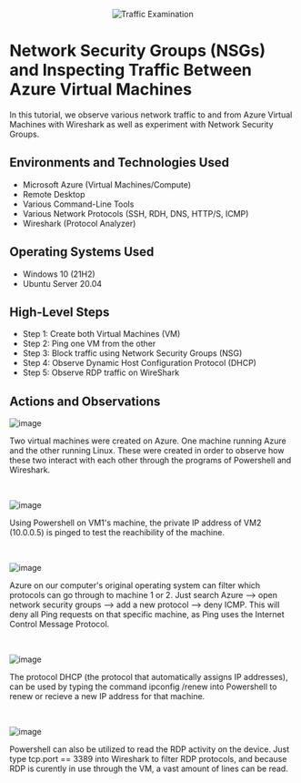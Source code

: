 <p align="center">
<img src="https://i.imgur.com/Ua7udoS.png" alt="Traffic Examination"/>
</p>

<h1>Network Security Groups (NSGs) and Inspecting Traffic Between Azure Virtual Machines</h1>
In this tutorial, we observe various network traffic to and from Azure Virtual Machines with Wireshark as well as experiment with Network Security Groups. <br />



<h2>Environments and Technologies Used</h2>

- Microsoft Azure (Virtual Machines/Compute)
- Remote Desktop
- Various Command-Line Tools
- Various Network Protocols (SSH, RDH, DNS, HTTP/S, ICMP)
- Wireshark (Protocol Analyzer)

<h2>Operating Systems Used </h2>

- Windows 10 (21H2)
- Ubuntu Server 20.04

<h2>High-Level Steps</h2>

- Step 1: Create both Virtual Machines (VM) 
- Step 2: Ping one VM from the other
- Step 3: Block traffic using Network Security Groups (NSG)
- Step 4: Observe Dynamic Host Configuration Protocol (DHCP)
- Step 5: Observe RDP traffic on WireShark

<h2>Actions and Observations</h2>

<p>
  
![image](https://github.com/noahclaxton227/azure-network-protocols/assets/150629711/ebc3c72f-eee5-41a2-ae49-a57f8d1802c2)

</p>
Two virtual machines were created on Azure. One machine running Azure and the other running Linux. These were created in order to observe how these two interact with each other through the programs of Powershell and Wireshark. 
<p>
</p>
<br />

<p>
  
![image](https://github.com/noahclaxton227/azure-network-protocols/assets/150629711/04a59941-1f95-43d9-b8a8-8400cf6c954d)

</p>
<p>
Using Powershell on VM1's machine, the private IP address of VM2 (10.0.0.5) is pinged to test the reachibility of the machine.
</p>
<br />

<p>
  
![image](https://github.com/noahclaxton227/azure-network-protocols/assets/150629711/2fe3a1b2-7853-4e2d-87de-6f7c41e4449c)

</p>
<p>
Azure on our computer's original operating system can filter which protocols can go through to machine 1 or 2. Just search Azure --> open network security groups --> add a new protocol --> deny ICMP. This will deny all Ping requests on that specific machine, as Ping uses the Internet Control Message Protocol. 
</p>
<br />

<p>
  
![image](https://github.com/noahclaxton227/azure-network-protocols/assets/150629711/df3b6f00-a205-4d3a-8c8b-5992954e17fa)

</p>
<p>
The protocol DHCP (the protocol that automatically assigns IP addresses), can be used by typing the command ipconfig /renew into Powershell to renew or recieve a new IP address for that machine.
</p>
<br />

<p>
  
![image](https://github.com/noahclaxton227/azure-network-protocols/assets/150629711/8d6b9fc9-36ad-4991-af79-6838f6b91225)


</p>
<p>
Powershell can also be utilized to read the RDP activity on the device. Just type tcp.port == 3389 into Wireshark to filter RDP protocols, and because RDP is curently in use through the VM, a vast amount of lines can be read.
</p>
<br />
